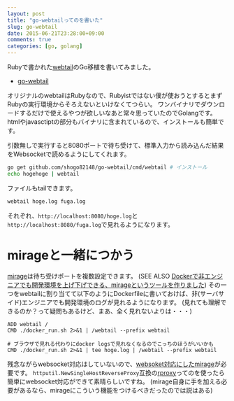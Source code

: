 ```yaml
---
layout: post
title: "go-webtailってのを書いた"
slug: go-webtail
date: 2015-06-21T23:28:00+09:00
comments: true
categories: [go, golang]
---
```


Rubyで書かれた[webtail](https://github.com/r7kamura/webtail)のGo移植を書いてみました。

- [go-webtail](https://github.com/shogo82148/go-webtail)

<!-- More -->

オリジナルのwebtailはRubyなので、Rubyistではない僕が使おうとするとまずRubyの実行環境からそろえないといけなくてつらい。
ワンバイナリでダウンロードするだけで使えるやつが欲しいなあと常々思っていたのでGolangです。
htmlやjavasctiptの部分もバイナリに含まれているので、インストールも簡単です。

引数無しで実行すると8080ポートで待ち受けて、標準入力から読み込んだ結果をWebsocketで読めるようにしてくれます。

``` bash
go get github.com/shogo82148/go-webtail/cmd/webtail # インストール
echo hogehoge | webtail
```

ファイルもtailできます。

``` bash
webtail hoge.log fuga.log
```

それぞれ、`http://localhost:8080/hoge.log`と`http://localhost:8080/fuga.log`で見れるようになります。


# mirageと一緒につかう

[mirage](https://github.com/acidlemon/mirage)は待ち受けポートを複数設定できます。
(SEE ALSO [Dockerで非エンジニアでも開発環境を上げ下げできる、mirageというツールを作りました](http://tech.kayac.com/archive/mirage_for_docker.html))
その一つをwebtailに割り当てて以下のようにDockerfileに書いておけば、非(サーバサイド)エンジニアでも開発環境のログが見れるようになります。
(見れても理解できるのか？って疑問もあるけど、まあ、全く見れないよりは・・・)

```
ADD webtail /
CMD ./docker_run.sh 2>&1 | /webtail --prefix webtail

# ブラウザで見れる代わりにdocker logsで見れなくなるのでこっちのほうがいいかも
CMD ./docker_run.sh 2>&1 | tee hoge.log | /webtail --prefix webtail
```

残念ながらwebsocket対応はしていないので、[websoket対応にしたmirage](https://github.com/shogo82148/mirage/tree/feature/websocket)が必要です。
`httputil.NewSingleHostReverseProxy`互換の[rproxy](github.com/methane/rproxy)ってのを使ったら簡単にwebsocket対応ができて素晴らしいですね。
(mirage自身に手を加える必要があるなら、mirageにこういう機能をつけるべきだったのでは説はある)
